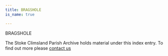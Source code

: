 ```yaml
---
title: BRAGSHOLE
is_name: true

---
```


BRAGSHOLE


The Stoke Climsland Parish Archive holds material under this index entry. To find out more please [contact us](/contact/)
